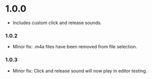 # 1.0.0
- Includes custom click and release sounds.
### 1.0.2
- Minor fix: .m4a files have been removed from file selection.
### 1.0.3
- Minor fix: Click and release sound will now play in editor testing.